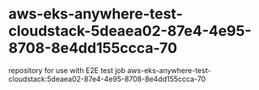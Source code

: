 # aws-eks-anywhere-test-cloudstack-5deaea02-87e4-4e95-8708-8e4dd155ccca-70
repository for use with E2E test job aws-eks-anywhere-test-cloudstack:5deaea02-87e4-4e95-8708-8e4dd155ccca-70
